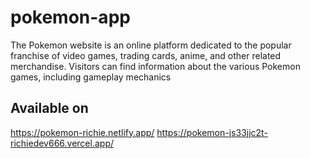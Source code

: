 # pokemon-app
The Pokemon website is an online platform dedicated to the popular franchise of video games, trading cards, anime, and other related merchandise. Visitors can find information about the various Pokemon games, including gameplay mechanics

## Available on
https://pokemon-richie.netlify.app/
https://pokemon-js33jjc2t-richiedev666.vercel.app/
